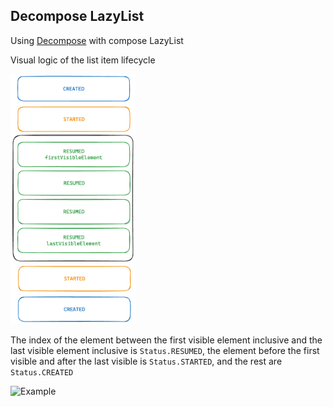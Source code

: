 ## Decompose LazyList

Using [Decompose](https://github.com/arkivanov/Decompose) with compose LazyList

Visual logic of the list item lifecycle

<img src="documentation/img.png" alt="drawing" height="400"/>

The index of the element between the first visible element inclusive and the last visible element inclusive is `Status.RESUMED`, the element before
the first visible and after the last visible is `Status.STARTED`, and the rest are `Status.CREATED`

![Example](documentation/Screen_recording_20241214_102602.gif)
